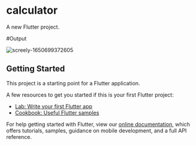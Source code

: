 # calculator

A new Flutter project.

#Output

![screely-1650699372605](https://user-images.githubusercontent.com/95624402/164885271-4e948166-55f4-40c7-9352-68c87a95fd1d.png)




## Getting Started

This project is a starting point for a Flutter application.

A few resources to get you started if this is your first Flutter project:

- [Lab: Write your first Flutter app](https://flutter.dev/docs/get-started/codelab)
- [Cookbook: Useful Flutter samples](https://flutter.dev/docs/cookbook)

For help getting started with Flutter, view our
[online documentation](https://flutter.dev/docs), which offers tutorials,
samples, guidance on mobile development, and a full API reference.
